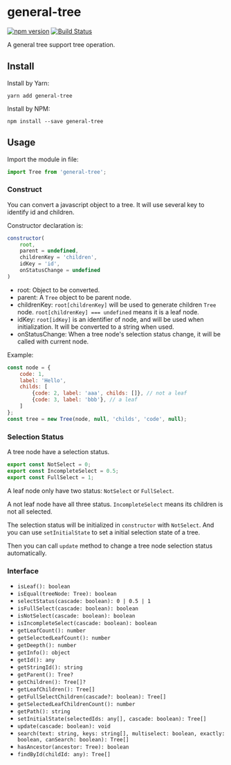 # general-tree

[![npm version](https://img.shields.io/npm/v/general-tree.svg?style=flat)](https://www.npmjs.com/package/general-tree)
[![Build Status](https://travis-ci.org/gaoxiaosong/general-tree.svg?branch=master)](https://travis-ci.org/gaoxiaosong/general-tree)

A general tree support tree operation.

## Install

Install by Yarn:

```shell
yarn add general-tree
```

Install by NPM:

```shell
npm install --save general-tree
```

## Usage

Import the module in file:

```javascript
import Tree from 'general-tree';
```

### Construct

You can convert a javascript object to a tree. It will use several key to identify id and children.

Constructor declaration is:

```javascript
constructor(
    root,
    parent = undefined,
    childrenKey = 'children',
    idKey = 'id',
    onStatusChange = undefined
)
```

* root: Object to be converted.
* parent: A `Tree` object to be parent node.
* childrenKey: `root[childrenKey]` will be used to generate children `Tree` node. `root[childrenKey] === undefined` means it is a leaf node.
* idKey: `root[idKey]` is an identifier of node, and will be used when initialization. It will be converted to a string when used.
* onStatusChange: When a tree node's selection status change, it will be called with current node.

Example:

```javascript
const node = {
    code: 1,
    label: 'Hello',
    childs: [
        {code: 2, label: 'aaa', childs: []}, // not a leaf
        {code: 3, label: 'bbb'}, // a leaf
    ]
};
const tree = new Tree(node, null, 'childs', 'code', null);
```

### Selection Status

A tree node have a selection status.

```javascript
export const NotSelect = 0;
export const IncompleteSelect = 0.5;
export const FullSelect = 1;
```

A leaf node only have two status: `NotSelect` or `FullSelect`.

A not leaf node have all three status. `IncompleteSelect` means its children is not all selected.

The selection status will be initialized in `constructor` with `NotSelect`. And you can use `setInitialState` to set a initial selection state of a tree.

Then you can call `update` method to change a tree node selection status automatically.

### Interface

* `isLeaf(): boolean`
* `isEqual(treeNode: Tree): boolean`
* `selectStatus(cascade: boolean): 0 | 0.5 | 1`
* `isFullSelect(cascade: boolean): boolean`
* `isNotSelect(cascade: boolean): boolean`
* `isIncompleteSelect(cascade: boolean): boolean`
* `getLeafCount(): number`
* `getSelectedLeafCount(): number`
* `getDeepth(): number`
* `getInfo(): object`
* `getId(): any`
* `getStringId(): string`
* `getParent(): Tree?`
* `getChildren(): Tree[]?`
* `getLeafChildren(): Tree[]`
* `getFullSelectChildren(cascade?: boolean): Tree[]`
* `getSelectedLeafChildrenCount(): number`
* `getPath(): string`
* `setInitialState(selectedIds: any[], cascade: boolean): Tree[]`
* `update(cascade: boolean): void`
* `search(text: string, keys: string[], multiselect: boolean, exactly: boolean, canSearch: boolean): Tree[]`
* `hasAncestor(ancestor: Tree): boolean`
* `findById(childId: any): Tree[]`